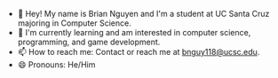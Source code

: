 <!--
**Brian-MT-Nguyen/Brian-MT-Nguyen** is a ✨ _special_ ✨ repository because its `README.md` (this file) appears on your GitHub profile.

Here are some ideas to get you started:

- 🔭 I’m currently working on ...
- 🌱 I’m currently learning ...
- 👯 I’m looking to collaborate on ...
- 🤔 I’m looking for help with ...
- 💬 Ask me about ...
- 📫 How to reach me: ...
- 😄 Pronouns: ...
- ⚡ Fun fact: ...
-->

* 👋 Hey! My name is Brian Nguyen and I'm a student at UC Santa Cruz majoring in Computer Science.<br />
* 🌱 I'm currently learning and am interested in computer science, programming, and game development.<br />
* 📫 How to reach me: Contact or reach me at bnguy118@ucsc.edu.<br />
* 😄 Pronouns: He/Him
